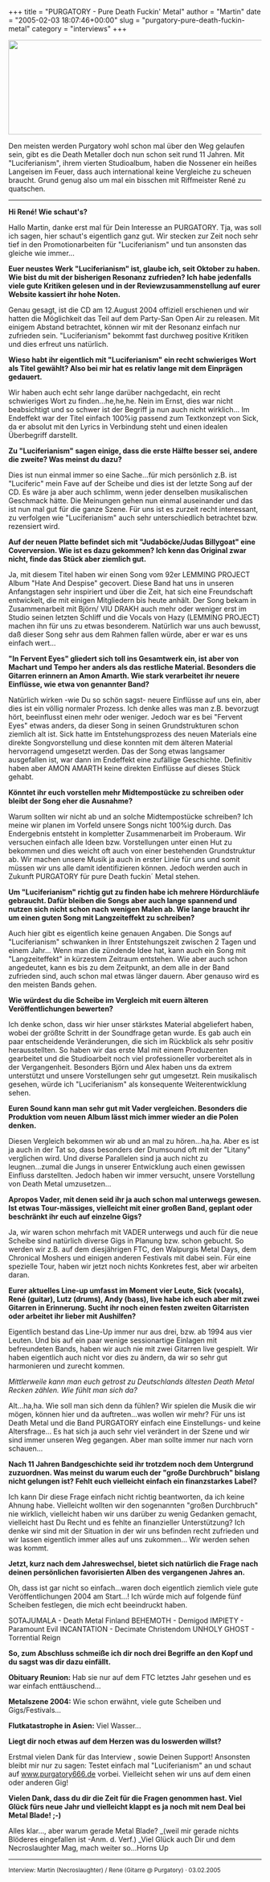 +++
title = "PURGATORY - Pure Death Fuckin' Metal"
author = "Martin"
date = "2005-02-03 18:07:46+00:00"
slug = "purgatory-pure-death-fuckin-metal"
category = "interviews"
+++

<img src="http://necroslaughter.de/wp-content/uploads/2011/03/Purgatory-Logo.jpg" alt="" title="Purgatory - Logo" width="600" height="188" class="alignnone size-full wp-image-4791" />

Den meisten werden Purgatory wohl schon mal über den Weg gelaufen sein, gibt es die Death Metaller doch nun schon seit rund 11 Jahren. Mit "Luciferianism", ihrem vierten Studioalbum, haben die Nossener ein heißes Langeisen im Feuer, dass auch international keine Vergleiche zu scheuen braucht. Grund genug also um mal ein bisschen mit Riffmeister René zu quatschen. 

---

**Hi René! Wie schaut's?**

Hallo Martin, danke erst mal für Dein Interesse an PURGATORY. Tja, was soll ich sagen, hier schaut's eigentlich ganz gut. Wir stecken zur Zeit noch sehr tief in den Promotionarbeiten für "Luciferianism" und tun ansonsten das gleiche wie immer...

**Euer neustes Werk "Luciferianism" ist, glaube ich, seit Oktober zu haben. Wie bist du mit der bisherigen Resonanz zufrieden? Ich habe jedenfalls viele gute Kritiken gelesen und in der Reviewzusammenstellung auf eurer Website kassiert ihr hohe Noten.**

Genau gesagt, ist die CD am 12.August 2004 offiziell erschienen und wir hatten die Möglichkeit das Teil auf dem Party-San Open Air zu releasen. Mit einigem Abstand betrachtet, können wir mit der Resonanz einfach nur zufrieden sein. "Luciferianism" bekommt fast durchweg positive Kritiken und dies erfreut uns natürlich.

**Wieso habt ihr eigentlich mit "Luciferianism" ein recht schwieriges Wort als Titel gewählt? Also bei mir hat es relativ lange mit dem Einprägen gedauert.**

Wir haben auch echt sehr lange darüber nachgedacht, ein recht schwieriges Wort zu finden...he,he,he. Nein im Ernst, dies war nicht beabsichtigt und so schwer ist der Begriff ja nun auch nicht wirklich... Im Endeffekt war der Titel einfach 100%ig passend zum Textkonzept von Sick, da er absolut mit den Lyrics in Verbindung steht und einen idealen Überbegriff darstellt.

**Zu "Luciferianism" sagen einige, dass die erste Hälfte besser sei, andere die zweite? Was meinst du dazu?**

Dies ist nun einmal immer so eine Sache...für mich persönlich z.B. ist "Luciferic" mein Fave auf der Scheibe und dies ist der letzte Song auf der CD. Es wäre ja aber auch schlimm, wenn jeder denselben musikalischen Geschmack hätte. Die Meinungen gehen nun einmal auseinander und das ist nun mal gut für die ganze Szene. Für uns ist es zurzeit recht interessant, zu verfolgen wie "Luciferianism" auch sehr unterschiedlich betrachtet bzw. rezensiert wird.

**Auf der neuen Platte befindet sich mit "Judaböcke/Judas Billygoat" eine Coverversion. Wie ist es dazu gekommen? Ich kenn das Original zwar nicht, finde das Stück aber ziemlich gut.**

Ja, mit diesem Titel haben wir einen Song vom 92er LEMMING PROJECT Album "Hate And Despise" gecovert. Diese Band hat uns in unseren Anfangstagen sehr inspiriert und über die Zeit, hat sich eine Freundschaft entwickelt, die mit einigen Mitgliedern bis heute anhält. Der Song bekam in Zusammenarbeit mit Björn/ VIU DRAKH auch mehr oder weniger erst im Studio seinen letzten Schliff und die Vocals von Hazy (LEMMING PROJECT) machen ihn für uns zu etwas besonderem. Natürlich war uns auch bewusst, daß dieser Song sehr aus dem Rahmen fallen würde, aber er war es uns einfach wert...

**"In Fervent Eyes" gliedert sich toll ins Gesamtwerk ein, ist aber von Machart und Tempo her anders als das restliche Material. Besonders die Gitarren erinnern an Amon Amarth. Wie stark verarbeitet ihr neuere Einflüsse, wie etwa von genannter Band?**

Natürlich wirken -wie Du so schön sagst- neuere Einflüsse auf uns ein, aber dies ist ein völlig normaler Prozess. Ich denke alles was man z.B. bevorzugt hört, beeinflusst einen mehr oder weniger. Jedoch war es bei "Fervent Eyes" etwas anders, da dieser Song in seinen Grundstrukturen schon ziemlich alt ist. Sick hatte im Entstehungsprozess des neuen Materials eine direkte Songvorstellung und diese konnten mit dem älteren Material hervorragend umgesetzt werden. Das der Song etwas langsamer ausgefallen ist, war dann im Endeffekt eine zufällige Geschichte. Definitiv haben aber AMON AMARTH keine direkten Einflüsse auf dieses Stück gehabt.

**Könntet ihr euch vorstellen mehr Midtempostücke zu schreiben oder bleibt der Song eher die Ausnahme?**

Warum sollten wir nicht ab und an solche Midtempostücke schreiben? Ich meine wir planen im Vorfeld unsere Songs nicht 100%ig durch. Das Endergebnis entsteht in kompletter Zusammenarbeit im Proberaum. Wir versuchen einfach alle Ideen bzw. Vorstellungen unter einen Hut zu bekommen und dies weicht oft auch von einer bestehenden Grundstruktur ab. Wir machen unsere Musik ja auch in erster Linie für uns und somit müssen wir uns alle damit identifizieren können. Jedoch werden auch in Zukunft PURGATORY für pure Death fuckin´ Metal stehen.

**Um "Luciferianism" richtig gut zu finden habe ich mehrere Hördurchläufe gebraucht. Dafür bleiben die Songs aber auch lange spannend und nutzen sich nicht schon nach wenigen Malen ab. Wie lange braucht ihr um einen guten Song mit Langzeiteffekt zu schreiben?**

Auch hier gibt es eigentlich keine genauen Angaben. Die Songs auf "Luciferianism" schwanken in Ihrer Entstehungszeit zwischen 2 Tagen und einem Jahr... Wenn man die zündende Idee hat, kann auch ein Song mit "Langzeiteffekt" in kürzestem Zeitraum entstehen. Wie aber auch schon angedeutet, kann es bis zu dem Zeitpunkt, an dem alle in der Band zufrieden sind, auch schon mal etwas länger dauern. Aber genauso wird es den meisten Bands gehen.

**Wie würdest du die Scheibe im Vergleich mit euern älteren Veröffentlichungen bewerten?**

Ich denke schon, dass wir hier unser stärkstes Material abgeliefert haben, wobei der größte Schritt in der Soundfrage getan wurde. Es gab auch ein paar entscheidende Veränderungen, die sich im Rückblick als sehr positiv herausstellten. So haben wir das erste Mal mit einem Produzenten gearbeitet und die Studioarbeit noch viel professioneller vorbereitet als in der Vergangenheit. Besonders Björn und Alex haben uns da extrem unterstützt und unsere Vorstellungen sehr gut umgesetzt. Rein musikalisch gesehen, würde ich "Luciferianism" als konsequente Weiterentwicklung sehen.

**Euren Sound kann man sehr gut mit Vader vergleichen. Besonders die Produktion vom neuen Album lässt mich immer wieder an die Polen denken.**

Diesen Vergleich bekommen wir ab und an mal zu hören...ha,ha. Aber es ist ja auch in der Tat so, dass besonders der Drumsound oft mit der "Litany" verglichen wird. Und diverse Parallelen sind ja auch nicht zu leugnen...zumal die Jungs in unserer Entwicklung auch einen gewissen Einfluss darstellten. Jedoch haben wir immer versucht, unsere Vorstellung von Death Metal umzusetzen...

**Apropos Vader, mit denen seid ihr ja auch schon mal unterwegs gewesen. Ist etwas Tour-mässiges, vielleicht mit einer großen Band, geplant oder beschränkt ihr euch auf einzelne Gigs?**

Ja, wir waren schon mehrfach mit VADER unterwegs und auch für die neue Scheibe sind natürlich diverse Gigs in Planung bzw. schon gebucht. So werden wir z.B. auf dem diesjährigen FTC, den Walpurgis Metal Days, dem Chronical Moshers und einigen anderen Festivals mit dabei sein. Für eine spezielle Tour, haben wir jetzt noch nichts Konkretes fest, aber wir arbeiten daran.

**Eurer aktuelles Line-up umfasst im Moment vier Leute, Sick (vocals), René (guitar), Lutz (drums), Andy (bass), live habe ich euch aber mit zwei Gitarren in Erinnerung. Sucht ihr noch einen festen zweiten Gitarristen oder arbeitet ihr lieber mit Aushilfen?**

Eigentlich bestand das Line-Up immer nur aus drei, bzw. ab 1994 aus vier Leuten. Und bis auf ein paar wenige sessionartige Einlagen mit befreundeten Bands, haben wir auch nie mit zwei Gitarren live gespielt. Wir haben eigentlich auch nicht vor dies zu ändern, da wir so sehr gut harmonieren und zurecht kommen.

_Mittlerweile kann man euch getrost zu Deutschlands ältesten Death Metal Recken zählen. Wie fühlt man sich da?_

Alt...ha,ha. Wie soll man sich denn da fühlen? Wir spielen die Musik die wir mögen, können hier und da auftreten...was wollen wir mehr? Für uns ist Death Metal und die Band PURGATORY einfach eine Einstellungs- und keine Altersfrage...
Es hat sich ja auch sehr viel verändert in der Szene und wir sind immer unseren Weg gegangen. Aber man sollte immer nur nach vorn schauen...

**Nach 11 Jahren Bandgeschichte seid ihr trotzdem noch dem Untergrund zuzuordnen. Was meinst du warum euch der "große Durchbruch" bislang nicht gelungen ist? Fehlt euch vielleicht einfach ein finanzstarkes Label?**

Ich kann Dir diese Frage einfach nicht richtig beantworten, da ich keine Ahnung habe. Vielleicht wollten wir den sogenannten "großen Durchbruch" nie wirklich, vielleicht haben wir uns darüber zu wenig Gedanken gemacht, vielleicht hast Du Recht und es fehlte an finanzieller Unterstützung? Ich denke wir sind mit der Situation in der wir uns befinden recht zufrieden und wir lassen eigentlich immer alles auf uns zukommen... Wir werden sehen was kommt.

**Jetzt, kurz nach dem Jahreswechsel, bietet sich natürlich die Frage nach deinen persönlichen favorisierten Alben des vergangenen Jahres an.**

Oh, dass ist gar nicht so einfach...waren doch eigentlich ziemlich viele gute Veröffentlichungen 2004 am Start...! Ich würde mich auf folgende fünf Scheiben festlegen, die mich echt beeindruckt haben.

SOTAJUMALA - Death Metal Finland
BEHEMOTH - Demigod
IMPIETY - Paramount Evil
INCANTATION - Decimate Christendom
UNHOLY GHOST - Torrential Reign


**So, zum Abschluss schmeiße ich dir noch drei Begriffe an den Kopf und du sagst was dir dazu einfällt.**

**Obituary Reunion:** Hab sie nur auf dem FTC letztes Jahr gesehen und es war einfach enttäuschend...

**Metalszene 2004:** Wie schon erwähnt, viele gute Scheiben und Gigs/Festivals...

**Flutkatastrophe in Asien:** Viel Wasser...

**Liegt dir noch etwas auf dem Herzen was du loswerden willst?**

Erstmal vielen Dank für das Interview , sowie Deinen Support! Ansonsten bleibt mir nur zu sagen: Testet einfach mal "Luciferianism" an und schaut auf <a href="http://www.purgatory666.de">www.purgatory666.de</a> vorbei. Vielleicht sehen wir uns auf dem einen oder anderen Gig!

**Vielen Dank, dass du dir die Zeit für die Fragen genommen hast. Viel Glück fürs neue Jahr und vielleicht klappt es ja noch mit nem Deal bei Metal Blade! ;-)**

Alles klar..., aber warum gerade Metal Blade? _(weil mir gerade nichts Blöderes eingefallen ist -Anm. d. Verf.) _Viel Glück auch Dir und dem Necroslaughter Mag, mach weiter so...Horns Up

---
<small>
Interview: Martin (Necroslaughter) / Rene (Gitarre @ Purgatory) · 03.02.2005
</small>
